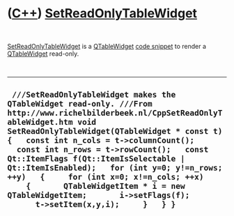 



 

 

 

 

 

([C++](Cpp.htm)) [SetReadOnlyTableWidget](CppSetReadOnlyTableWidget.htm)
========================================================================

 

[SetReadOnlyTableWidget](CppSetReadOnlyTableWidget.htm) is a
[QTableWidget](CppQTableWidget.htm) [code snippet](CppCodeSnippets.htm)
to render a [QTableWidget](CppQTableWidget.htm) read-only.

 

  -----------------------------------------------------------------------------------------------------------------------------------------------------------------------------------------------------------------------------------------------------------------------------------------------------------------------------------------------------------------------------------------------------------------------------------------------------------------------------------------------------------------------------------
  ` ///SetReadOnlyTableWidget makes the QTableWidget read-only. ///From http://www.richelbilderbeek.nl/CppSetReadOnlyTableWidget.htm void SetReadOnlyTableWidget(QTableWidget * const t) {   const int n_cols = t->columnCount();   const int n_rows = t->rowCount();   const Qt::ItemFlags f(Qt::ItemIsSelectable | Qt::ItemIsEnabled);   for (int y=0; y!=n_rows; ++y)   {     for (int x=0; x!=n_cols; ++x)     {       QTableWidgetItem * i = new QTableWidgetItem;       i->setFlags(f);       t->setItem(x,y,i);     }   } }`
  -----------------------------------------------------------------------------------------------------------------------------------------------------------------------------------------------------------------------------------------------------------------------------------------------------------------------------------------------------------------------------------------------------------------------------------------------------------------------------------------------------------------------------------

 

 

 

 

 





 



